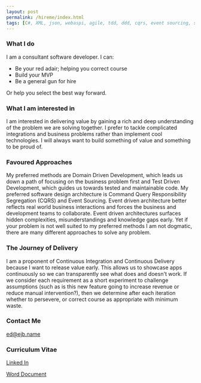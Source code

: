 ```yaml
---
layout: post
permalink: /hireme/index.html
tags: [C#, XML, json, webaspi, agile, tdd, ddd, cqrs, event sourcing, sql, rabbitmq, kanban, javascript, css, html, back office, microservices, windows, .net, unit testing, bdd, postgresql, Swagger, dapper, oracle, nhibernate, AWS, SQS, SqlStreamStore, owin, rx, reactive, continious integration, continious deployment, rest,wcf, svn, tfs, git, github, saas, migration, solid, oauth, atompub, evangelise, insurance, fintech,cloud, leadership, mentoring]
---
```

### What I do

I am a consultant software developer. I can:

* Be your red adair; helping you correct course
* Build your MVP
* Be a general gun for hire

Or help you select the best way forward.

### What I am interested in

I am interested in delivering value by gaining a rich and deep understanding of the problem we are solving together. I prefer to tackle complicated integrations and business problems rather than implement cool technologies. I will always want to build something of value and something to be proud of.

### Favoured Approaches

My preferred methods are Domain Driven Development, which leads us down a path of focusing on the business problem first and Test Driven Development, which guides us towards tested and maintainable code. My preferred software design architecture is Command Query Responsibility Segregation (CQRS) and Event Sourcing. Event driven architecture better reflects real world business interactions and forces the business and development teams to collaborate. Event driven architectures surfaces hidden complexities, misunderstandings and  knowledge gaps early. Yet if your problem is not well suited to my preferred methods I am not dogmatic, there are many different approaches to solve any problem. 

### The Journey of Delivery

I am a proponent of Continuous Integration and Continuous Delivery because I want to release value early.  This allows us to showcase apps continuously so we can transparently see what does and doesn't work. If we consider each requirement as a short experiment to challenge assumptions (such as is this new feature going to increase revenue or reduce manual intervention?), then we determine after each iteration whether to persevere, or correct course as appropriate with minimum waste.

### Contact Me

[ed@ejb.name](mailto:ed@ejb.name)

### Curriculum Vitae

[Linked In](https://uk.linkedin.com/in/edwardjblackburn)

[Word Document](https://drive.google.com/file/d/0By4t-499KA-galE5Q1dDQTZOX3M/view?usp=sharing)
